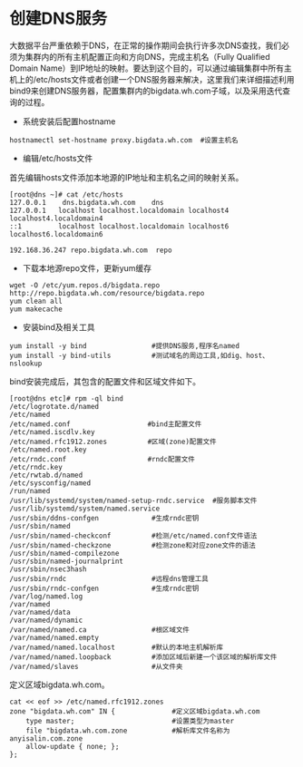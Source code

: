 # 创建DNS服务

大数据平台严重依赖于DNS，在正常的操作期间会执行许多次DNS查找，我们必须为集群内的所有主机配置正向和方向DNS，完成主机名（Fully Qualified Domain Name）到IP地址的映射。要达到这个目的，可以通过编辑集群中所有主机上的/etc/hosts文件或者创建一个DNS服务器来解决，这里我们来详细描述利用bind9来创建DNS服务器，配置集群内的bigdata.wh.com子域，以及采用迭代查询的过程。

* 系统安装后配置hostname

```
hostnamectl set-hostname proxy.bigdata.wh.com  #设置主机名
```

* 编辑/etc/hosts文件

首先编辑hosts文件添加本地源的IP地址和主机名之间的映射关系。

```
[root@dns ~]# cat /etc/hosts
127.0.0.1    dns.bigdata.wh.com    dns
127.0.0.1   localhost localhost.localdomain localhost4 localhost4.localdomain4
::1         localhost localhost.localdomain localhost6 localhost6.localdomain6

192.168.36.247 repo.bigdata.wh.com  repo
```

* 下载本地源repo文件，更新yum缓存

```
wget -O /etc/yum.repos.d/bigdata.repo http://repo.bigdata.wh.com/resource/bigdata.repo
yum clean all
yum makecache
```

* 安装bind及相关工具

```
yum install -y bind                #提供DNS服务,程序名named
yum install -y bind-utils          #测试域名的周边工具,如dig、host、nslookup
```

bind安装完成后，其包含的配置文件和区域文件如下。

```
[root@dns etc]# rpm -ql bind
/etc/logrotate.d/named
/etc/named
/etc/named.conf                   #bind主配置文件
/etc/named.iscdlv.key
/etc/named.rfc1912.zones          #区域(zone)配置文件
/etc/named.root.key
/etc/rndc.conf                    #rndc配置文件
/etc/rndc.key
/etc/rwtab.d/named
/etc/sysconfig/named
/run/named
/usr/lib/systemd/system/named-setup-rndc.service  #服务脚本文件
/usr/lib/systemd/system/named.service
/usr/sbin/ddns-confgen             #生成rndc密钥
/usr/sbin/named
/usr/sbin/named-checkconf          #检测/etc/named.conf文件语法
/usr/sbin/named-checkzone          #检测zone和对应zone文件的语法
/usr/sbin/named-compilezone
/usr/sbin/named-journalprint
/usr/sbin/nsec3hash
/usr/sbin/rndc                     #远程dns管理工具
/usr/sbin/rndc-confgen             #生成rndc密钥
/var/log/named.log
/var/named
/var/named/data
/var/named/dynamic
/var/named/named.ca                #根区域文件
/var/named/named.empty
/var/named/named.localhost         #默认的本地主机解析库
/var/named/named.loopback          #添加区域后新建一个该区域的解析库文件
/var/named/slaves                  #从文件夹
```

定义区域bigdata.wh.com。

```
cat << eof >> /etc/named.rfc1912.zones
zone "bigdata.wh.com" IN {              #定义区域bigdata.wh.com
    type master;                        #设置类型为master
    file "bigdata.wh.com.zone           #解析库文件名称为anyisalin.com.zone
    allow-update { none; };
};
```



